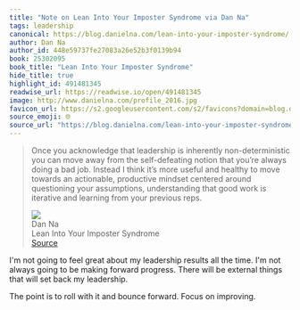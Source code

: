 ```yaml
---
title: "Note on Lean Into Your Imposter Syndrome via Dan Na"
tags: leadership
canonical: https://blog.danielna.com/lean-into-your-imposter-syndrome/
author: Dan Na
author_id: 448e59737fe27083a26e52b3f0139b94
book: 25302095
book_title: "Lean Into Your Imposter Syndrome"
hide_title: true
highlight_id: 491481345
readwise_url: https://readwise.io/open/491481345
image: http://www.danielna.com/profile_2016.jpg
favicon_url: https://s2.googleusercontent.com/s2/favicons?domain=blog.danielna.com
source_emoji: 🌐
source_url: "https://blog.danielna.com/lean-into-your-imposter-syndrome/#:~:text=Once%20you%20acknowledge,your%20previous%20reps."
---
```


> Once you acknowledge that leadership is inherently non-deterministic you can move away from the self-defeating notion that you’re always doing a bad job. Instead I think it’s more useful and healthy to move towards an actionable, productive mindset centered around questioning your assumptions, understanding that good work is iterative and learning from your previous reps.
> <div class="quoteback-footer"><div class="quoteback-avatar"><img class="mini-favicon" src="https://s2.googleusercontent.com/s2/favicons?domain=blog.danielna.com"></div><div class="quoteback-metadata"><div class="metadata-inner"><span style="display:none">FROM:</span><div aria-label="Dan Na" class="quoteback-author"> Dan Na</div><div aria-label="Lean Into Your Imposter Syndrome" class="quoteback-title"> Lean Into Your Imposter Syndrome</div></div></div><div class="quoteback-backlink"><a target="_blank" aria-label="go to the full text of this quotation" rel="noopener" href="https://blog.danielna.com/lean-into-your-imposter-syndrome/#:~:text=Once%20you%20acknowledge,your%20previous%20reps." class="quoteback-arrow"> Source</a></div></div>

I'm not going to feel great about my leadership results all the time. I'm not always going to be making forward progress. There will be external things that will set back my leadership.

The point is to roll with it and bounce forward. Focus on improving.